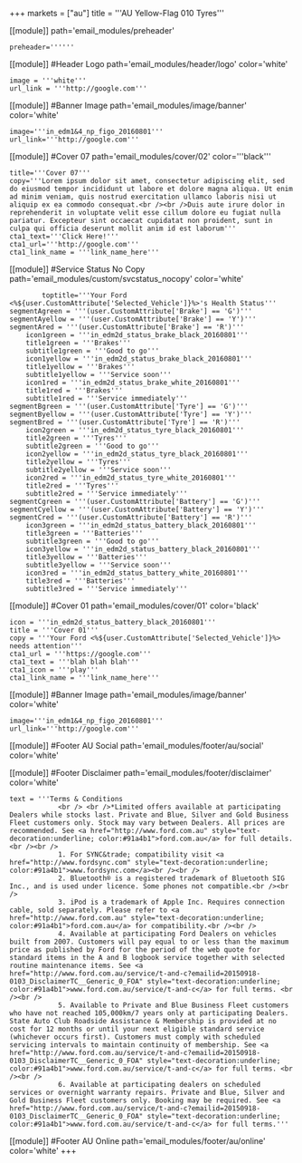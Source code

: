 +++
markets = ["au"]
title = '''AU Yellow-Flag 010 Tyres'''

[[module]]
path='email_modules/preheader'


	preheader=''''''

[[module]] #Header Logo
path='email_modules/header/logo'
color='white'

	image = '''white'''
	url_link = '''http://google.com'''

[[module]] #Banner Image
path='email_modules/image/banner'
color='white'

	image='''in_edm1&4_np_figo_20160801'''
	url_link='''http://google.com'''

[[module]] #Cover 07
path='email_modules/cover/02'
color='''black'''

	title='''Cover 07'''
	copy='''Lorem ipsum dolor sit amet, consectetur adipiscing elit, sed do eiusmod tempor incididunt ut labore et dolore magna aliqua. Ut enim ad minim veniam, quis nostrud exercitation ullamco laboris nisi ut aliquip ex ea commodo consequat.<br /><br />Duis aute irure dolor in reprehenderit in voluptate velit esse cillum dolore eu fugiat nulla pariatur. Excepteur sint occaecat cupidatat non proident, sunt in culpa qui officia deserunt mollit anim id est laborum'''
	cta1_text='''Click Here!'''
	cta1_url='''http://google.com'''
	cta1_link_name = '''link_name_here'''

[[module]] #Service Status No Copy
path='email_modules/custom/svcstatus_nocopy'
color='white'

			toptitle='''Your Ford <%${user.CustomAttribute['Selected_Vehicle']}%>'s Health Status'''
	segmentAgreen = '''(user.CustomAttribute['Brake'] == 'G')'''
	segmentAyellow = '''(user.CustomAttribute['Brake'] == 'Y')'''
	segmentAred = '''(user.CustomAttribute['Brake'] == 'R')'''
		icon1green = '''in_edm2d_status_brake_black_20160801'''
		title1green = '''Brakes'''
		subtitle1green = '''Good to go'''
		icon1yellow = '''in_edm2d_status_brake_black_20160801'''
		title1yellow = '''Brakes'''
		subtitle1yellow = '''Service soon'''
		icon1red = '''in_edm2d_status_brake_white_20160801'''
		title1red = '''Brakes'''
		subtitle1red = '''Service immediately'''
	segmentBgreen = '''(user.CustomAttribute['Tyre'] == 'G')'''
	segmentByellow = '''(user.CustomAttribute['Tyre'] == 'Y')'''
	segmentBred = '''(user.CustomAttribute['Tyre'] == 'R')'''
		icon2green = '''in_edm2d_status_tyre_black_20160801'''
		title2green = '''Tyres'''
		subtitle2green = '''Good to go'''
		icon2yellow = '''in_edm2d_status_tyre_black_20160801'''
		title2yellow = '''Tyres'''
		subtitle2yellow = '''Service soon'''
		icon2red = '''in_edm2d_status_tyre_white_20160801'''
		title2red = '''Tyres'''
		subtitle2red = '''Service immediately'''
	segmentCgreen = '''(user.CustomAttribute['Battery'] == 'G')'''
	segmentCyellow = '''(user.CustomAttribute['Battery'] == 'Y')'''
	segmentCred = '''(user.CustomAttribute['Battery'] == 'R')'''
		icon3green = '''in_edm2d_status_battery_black_20160801'''
		title3green = '''Batteries'''
		subtitle3green = '''Good to go'''
		icon3yellow = '''in_edm2d_status_battery_black_20160801'''
		title3yellow = '''Batteries'''
		subtitle3yellow = '''Service soon'''
		icon3red = '''in_edm2d_status_battery_white_20160801'''
		title3red = '''Batteries'''
		subtitle3red = '''Service immediately'''

[[module]] #Cover 01
path='email_modules/cover/01'
color='black'

	icon = '''in_edm2d_status_battery_black_20160801'''
	title = '''Cover 01'''
	copy = '''Your Ford <%${user.CustomAttribute['Selected_Vehicle']}%> needs attention'''
	cta1_url = '''https://google.com'''
	cta1_text = '''blah blah blah'''
	cta1_icon = '''play'''
	cta1_link_name = '''link_name_here'''

[[module]] #Banner Image
path='email_modules/image/banner'
color='white'

	image='''in_edm1&4_np_figo_20160801'''
	url_link='''http://google.com'''

[[module]] #Footer AU Social
path='email_modules/footer/au/social'
color='white'

[[module]] #Footer Disclaimer
path='email_modules/footer/disclaimer'
color='white'

	text = '''Terms & Conditions
				<br /> <br />*Limited offers available at participating Dealers while stocks last. Private and Blue, Silver and Gold Business Fleet customers only. Stock may vary between Dealers. All prices are recommended. See <a href="http://www.ford.com.au" style="text-decoration:underline; color:#91a4b1">ford.com.au</a> for full details.<br /><br />
				1. For SYNC&trade; compatibility visit <a href="http://www.fordsync.com" style="text-decoration:underline; color:#91a4b1">www.fordsync.com</a><br /><br />
				2. Bluetooth® is a registered trademark of Bluetooth SIG Inc., and is used under licence. Some phones not compatible.<br /><br />
				3. iPod is a trademark of Apple Inc. Requires connection cable, sold separately. Please refer to <a href="http://www.ford.com.au" style="text-decoration:underline; color:#91a4b1">ford.com.au</a> for compatibility.<br /><br />
				4. Available at participating Ford Dealers on vehicles built from 2007. Customers will pay equal to or less than the maximum price as published by Ford for the period of the web quote for standard items in the A and B logbook service together with selected routine maintenance items. See <a href="http://www.ford.com.au/service/t-and-c?emailid=20150918-0103_DisclaimerTC__Generic_0_FOA" style="text-decoration:underline; color:#91a4b1">www.ford.com.au/service/t-and-c</a> for full terms. <br /><br />
				5. Available to Private and Blue Business Fleet customers who have not reached 105,000km/7 years only at participating Dealers. State Auto Club Roadside Assistance & Membership is provided at no cost for 12 months or until your next eligible standard service (whichever occurs first). Customers must comply with scheduled servicing intervals to maintain continuity of membership. See <a href="http://www.ford.com.au/service/t-and-c?emailid=20150918-0103_DisclaimerTC__Generic_0_FOA" style="text-decoration:underline; color:#91a4b1">www.ford.com.au/service/t-and-c</a> for full terms. <br /><br />
				6. Available at participating dealers on scheduled services or overnight warranty repairs. Private and Blue, Silver and Gold Business Fleet customers only. Booking may be required. See <a href="http://www.ford.com.au/service/t-and-c?emailid=20150918-0103_DisclaimerTC__Generic_0_FOA" style="text-decoration:underline; color:#91a4b1">www.ford.com.au/service/t-and-c</a> for full terms.'''


[[module]] #Footer AU Online
path='email_modules/footer/au/online'
color='white'
+++